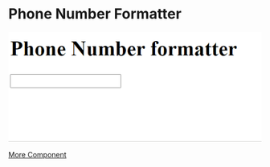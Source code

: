 # Phone Number Formatter

![phone formater](Animation.gif)

[More Component](https://github.com/Morazajuan/AngularComponentsbyJuanMoraza)
